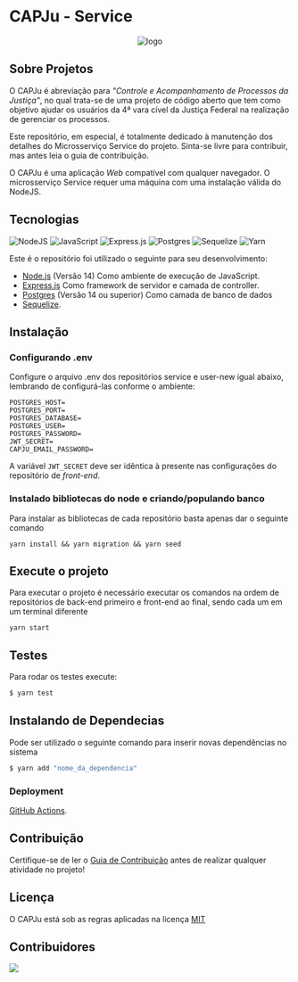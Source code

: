 # CAPJu - Service

<div align="center">
  <img src="https://i.imgur.com/0KsqIUe.png" alt="logo">
</div>

## Sobre Projetos

O CAPJu é abreviação para _"Controle e Acompanhamento de Processos da Justiça"_, no qual trata-se de uma projeto de código aberto que tem como objetivo ajudar os usuários da 4ª vara cível da Justiça Federal na realização de gerenciar os processos.

Este repositório, em especial, é totalmente dedicado à manutenção dos detalhes do Microsserviço Service do projeto. Sinta-se livre para contribuir, mas antes leia o guia de contribuição.

O CAPJu é uma aplicação _Web_ compatível com qualquer navegador. O microsserviço Service requer uma máquina com uma instalação válida do NodeJS.

## Tecnologias

![NodeJS](https://img.shields.io/badge/node.js-6DA55F?style=for-the-badge&logo=node.js&logoColor=white)
![JavaScript](https://img.shields.io/badge/javascript-%23323330.svg?style=for-the-badge&logo=javascript&logoColor=%23F7DF1E)
![Express.js](https://img.shields.io/badge/express.js-%23404d59.svg?style=for-the-badge&logo=express&logoColor=%2361DAFB)
![Postgres](https://img.shields.io/badge/postgres-%23316192.svg?style=for-the-badge&logo=postgresql&logoColor=white)
![Sequelize](https://img.shields.io/badge/Sequelize-52B0E7?style=for-the-badge&logo=Sequelize&logoColor=white)
![Yarn](https://img.shields.io/badge/yarn-%232C8EBB.svg?style=for-the-badge&logo=yarn&logoColor=white)
<!-- ![React](https://img.shields.io/badge/react-%2320232a.svg?style=for-the-badge&logo=react&logoColor=%2361DAFB) -->

Este é o repositório foi utilizado o seguinte para seu desenvolvimento:

- [Node.js](https://nodejs.org/en/) (Versão 14) Como ambiente de execução de JavaScript.
- [Express.js](https://expressjs.com/) Como framework de servidor e camada de controller.
- [Postgres](https://www.postgresql.org/) (Versão 14 ou superior) Como camada de banco de dados
- [Sequelize](https://sequelize.org/).

## Instalação
### Configurando .env

Configure o arquivo .env dos repositórios service e user-new igual abaixo, lembrando de configurá-las conforme o ambiente:

```
POSTGRES_HOST=
POSTGRES_PORT=
POSTGRES_DATABASE=
POSTGRES_USER=
POSTGRES_PASSWORD=
JWT_SECRET=
CAPJU_EMAIL_PASSWORD=
```

A variável `JWT_SECRET` deve ser idêntica à presente nas configurações do repositório de *front-end*.

### Instalado bibliotecas do node e criando/populando banco

Para instalar as bibliotecas de cada repositório basta apenas dar o seguinte comando

```
yarn install && yarn migration && yarn seed
```
## Execute o projeto

Para executar o projeto é necessário executar os comandos na ordem de repositórios de back-end primeiro e front-end ao final, sendo cada um em um terminal diferente

```
yarn start
```
## Testes

Para rodar os testes execute:

```bash
$ yarn test
```

## Instalando de Dependecias

Pode ser utilizado o seguinte comando para inserir novas dependências no sistema

```bash
$ yarn add "nome_da_dependencia"
```

### Deployment

[GitHub Actions](https://github.com/fga-eps-mds/2022-2-CAPJu-Service/actions).

## Contribuição

Certifique-se de ler o [Guia de Contribuição](https://github.com/fga-eps-mds/2022-2-CAPJu-Doc/blob/main/.github/CONTRIBUTING.md) antes de realizar qualquer atividade no projeto!

## Licença

O CAPJu está sob as regras aplicadas na licença [MIT](https://github.com/fga-eps-mds/2022-2-CAPJu-Doc/blob/main/LICENSE)

## Contribuidores

<a href="https://github.com/fga-eps-mds/2022-2-CAPJu-Service/graphs/contributors">
  <img src="https://contrib.rocks/image?repo=fga-eps-mds/2022-2-CAPJu-Service" />
</a>
